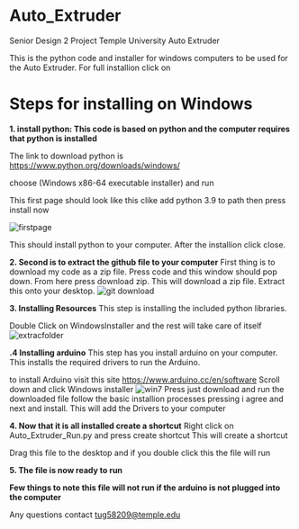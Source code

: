 # Auto_Extruder
Senior Design 2 Project Temple University Auto Extruder

This is the python code and installer for windows computers to be used for the Auto Extruder. For full installion click on 

# Steps for installing on Windows

**1. install python: This code is based on python and the computer requires that python is installed**

The link to download python is https://www.python.org/downloads/windows/

choose (Windows x86-64 executable installer) and run

This first page should look like this
clike add python 3.9 to path then press install now

![firstpage](https://user-images.githubusercontent.com/59942551/100946712-eb92ae80-34d1-11eb-9059-0064aedd36b5.PNG)

This should install python to your computer. After the installion click close.

**2. Second is to extract the github file to your computer** 
First thing is to download my code as a zip file.
Press code and this window should pop down. From here press download zip.
This will download a zip file. Extract this onto your desktop.
![git download](https://user-images.githubusercontent.com/59942551/100947383-8e97f800-34d3-11eb-82a8-7446060b5818.PNG)

**3. Installing Resources**
This step is installing the included python libraries.

Double Click on WindowsInstaller and the rest will take care of itself
![extracfolder](https://user-images.githubusercontent.com/59942551/100947761-488f6400-34d4-11eb-8618-b6c06162c691.PNG)

**.4 Installing arduino** 
This step has you install arduino on your computer. This installs the required drivers to run the Arduino.

to install Arduino visit this site https://www.arduino.cc/en/software
Scroll down and click Windows installer
![win7](https://user-images.githubusercontent.com/59942551/100948810-b3419f00-34d6-11eb-9832-f6558199705d.PNG)
Press just download and run the downloaded file
follow the basic installion processes pressing i agree and next and install.
This will add the Drivers to your computer

**4. Now that it is all installed create a shortcut**
Right click on Auto_Extruder_Run.py and press create shortcut
This will create a shortcut

Drag this file to the desktop and if you double click this the file will run

**5. The file is now ready to run**

**Few things to note this file will not run if the arduino is not plugged into the computer**

Any questions contact tug58209@temple.edu
